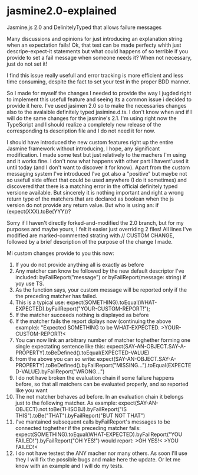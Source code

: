 # jasmine2.0-explained
Jasmine.js 2.0 and DelinitelyTyped that allows failure messages

Many discussions and opinions for just introducing an explanation string when an expectation fails! 
Ok, that test can be made perfecty whith just descripe-expect-it statements but what could happens of so terrible if you provide to set a fail message when someone needs it? When not necessary, just do not set it!

I find this issue really usefull and error tracking is more efficient and less time consuming, despite the fact to set your test in the proper BDD manner.

So I made for myself the changes I needed to provide the way I jugded right to implement this usefull feature and seeing its a common issue i decided to provide it here. 
I've used jasimen 2.0 so to make the necessaries changes also to the avalaible definitely typed jasimine.d.ts. I don't know when and if I will do the same changes for the jasmine's 2.1. I'm using right now the TypeScript and I should realize a completely new release of the corresponding ts description file and I do not need it for now.  

I should have introduced the new custom features right up the entire Jasmine framework without introducing, I hope, any significant modification. I made some test but just relatively to the machers I'm using and it works fine. I don't now what happens with other part I havent'used it until today (and I don't want to discover it for know). Apart from the custom messaging system I've introduced I've got also a "positive" but maybe not so usefull side effect that could be used anywhere (I do it sometimes) and discovered that there is a matching error in the official definitely typed versione available. But sincerely it is nothing important and right a wrong return type of the matchers that are declared as boolean when the js version do not provide any return value. But who is using an: if (expect(XXX).toBe(YYY))? 

Sorry if I haven't directly forked-and-modified the 2.0 branch, but for my purposes and maybe yours, I felt it easier just overriding 2 files! All lines I've modified are marked-commented strating with // CUSTOM CHANGE, followed by a brief description of the purpose of the change I made.

Mi custom changes provide to you this now:

1. If you do not provide anything all is exactly as before
2. Any matcher can know be followed by the new default descriptor I've included: byFailReport("message") or byFailReport(message: string) if yoy use TS.
3. As the function says, your custom message will be reported only if the the preceding matcher has failed.
4. This is a typical use: expect(SOMETHING).toEqual(WHAT-EXPECTED).byFailReport("YOUR-CUSTOM-REPORT!");
5. If the matcher succeeds nothing is displayed as before
6. If the matcher fails the report diplays now (continuing the above example): "Expected SOMETHING to be WHAT-EXPECTED. >YOUR-CUSTOM-REPORT!< 
7. You can now link an arbitrary number of matcher toghether forming one single expectating sentence like this: expect(SAY-AN-OBJECT.SAY-A-PROPERTY).toBeDefined().toEqual(EXPECTED-VALUE)
8. from the above you can so write: expect(SAY-AN-OBJECT.SAY-A-PROPERTY).toBeDefined().byFailReport("MISSING...").toEqual(EXPECTED-VALUE).byFailReport("WRONG...")
9. I do not have broken the evaluation chain if some failure happens before, so that all matchers can be evaluated properly, and so reported like you want
10. The not matcher behaves ad before. In an evaluation chain it belongs just to the following matcher. As example: expect(SAY-AN-OBJECT).not.toBe(THISOBJ).byFailReport("IS THIS").toBe("THAT").byFailReport("BUT NOT THAT")
11. I've mantained subsequent calls byFailReport's messages to be connected toghether if the preceding matcher fails: expect(SOMETHING).toEqual(WHAT-EXPECTED).byFailReport("YOU FAILED!").byFailReport("OH YES!") would report: >OH YES!< >YOU FAILED!< 
12. I do not have testest the ANY macher nor many others. As soon I'll use they I will fix the possible bugs and make here the update. Or let me know with an example and I will do my tests.




